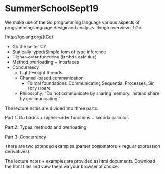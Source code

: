 # SummerSchoolSept19

We make use of the Go programming language various aspects of programming language design and analysis.
Rough overview of Go.


[http://golang.org/](Go)

* Go the better C?
* Statically typed/Simple form of type inference
* Higher-order functions (lambda calculus)
* Method overloading + Interfaces 
* Concurrency 
    * Light-weight threads
    * Channel-based communication
        * Formal foundations: Communicating Sequential Processes, Sir Tony Hoare
    * Philosophy: “Do not communicate by sharing memory. Instead
            share by communicating.”
            
The lecture notes are divided into three parts.

Part 1: Go basics + higher-order functions + lambda calculus

Part 2: Types, methods and overloading

Part 3: Concurrency

There are two extended examples (parser combinators + regular expression derivatives).

The lecture notes + examples are provided as html documents. Download the html files and view them via your browser of choice.
